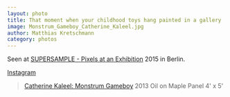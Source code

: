 ```yaml
---
layout: photo
title: That moment when your childhood toys hang painted in a gallery
image: Monstrum_Gameboy_Catherine_Kaleel.jpg
author: Matthias Kretschmann
category: photos
---
```


Seen at [SUPERSAMPLE - Pixels at an Exhibition](http://www.supersample.de) 2015 in Berlin.

[Instagram](https://instagram.com/p/10_nFWNSvA/)

> [Catherine Kaleel: Monstrum Gameboy](http://catherinekaleel.com/artwork/3250054_Monstrum_Gameboy.html)
  2013
  Oil on Maple Panel
  4' x 5'
